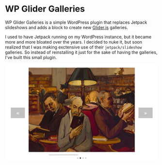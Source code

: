 # WP Glider Galleries

WP Glider Galleries is a simple WordPress plugin that replaces Jetpack slideshows and adds a block to create new [Glider.js](https://github.com/NickPiscitelli/Glider.js) galleries.

I used to have Jetpack running on my WordPress instance, but it became more and more bloated over the years. I decided to nuke it, but soon realized that I was making exctensive use of their `jetpack/slideshow` galleries. So instead of reinstalling it just for the sake of having the galleries, I've built this small plugin.

![WP Glider Gallery Preview](./images/preview.jpg "WP Glider Gallery Preview")
